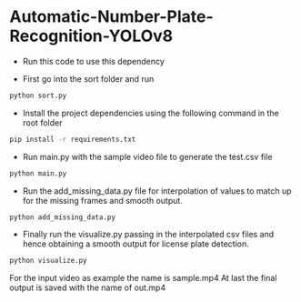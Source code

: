 # Automatic-Number-Plate-Recognition-YOLOv8

- Run this code to use this dependency

- First go into the sort folder and run

```python
python sort.py
```

- Install the project dependencies using the following command in the root folder

```bash
pip install -r requirements.txt
```

- Run main.py with the sample video file to generate the test.csv file

```python
python main.py
```

- Run the add_missing_data.py file for interpolation of values to match up for the missing frames and smooth output.

```python
python add_missing_data.py
```

- Finally run the visualize.py passing in the interpolated csv files and hence obtaining a smooth output for license plate detection.

```python
python visualize.py
```

For the input video as example the name is sample.mp4
At last the final output is saved with the name of out.mp4
